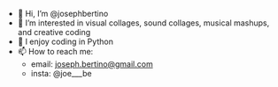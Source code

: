 - 👋 Hi, I’m @josephbertino
- 👀 I’m interested in visual collages, sound collages, musical mashups, and creative coding
- 🌲 I enjoy coding in Python
- 📫 How to reach me:
  - email: joseph.bertino@gmail.com
  - insta: @joe___be

<!---
josephbertino/josephbertino is a ✨ special ✨ repository because its `README.md` (this file) appears on your GitHub profile.
You can click the Preview link to take a look at your changes.
--->
